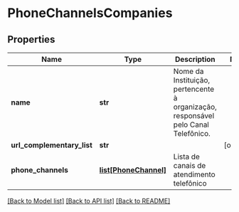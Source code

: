 # PhoneChannelsCompanies

## Properties
Name | Type | Description | Notes
------------ | ------------- | ------------- | -------------
**name** | **str** | Nome da Instituição, pertencente à organização, responsável pelo Canal Telefônico. | 
**url_complementary_list** | **str** |  | [optional] 
**phone_channels** | [**list[PhoneChannel]**](PhoneChannel.md) | Lista  de canais de atendimento telefônico | 

[[Back to Model list]](../README.md#documentation-for-models) [[Back to API list]](../README.md#documentation-for-api-endpoints) [[Back to README]](../README.md)

